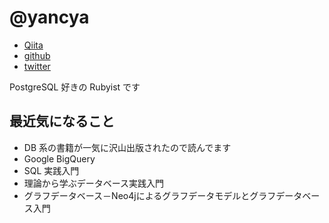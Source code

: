 # @yancya

- [Qiita](http://qiita.com/yancya)
- [github](https://github.com/yancya)
- [twitter](https://twitter.com/yancya)

PostgreSQL 好きの Rubyist です

## 最近気になること

- DB 系の書籍が一気に沢山出版されたので読んでます
 - Google BigQuery
 - SQL 実践入門
 - 理論から学ぶデータベース実践入門
 - グラフデータベース－Neo4jによるグラフデータモデルとグラフデータベース入門
